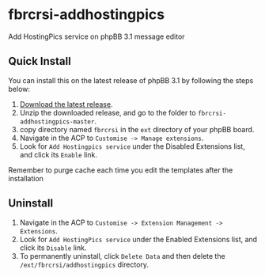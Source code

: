 # fbrcrsi-addhostingpics
Add HostingPics service on phpBB 3.1 message editor 

## Quick Install
You can install this on the latest release of phpBB 3.1 by following the steps below:

1. [Download the latest release](https://github.com/fbrcrsi/fbrcrsi-addhostingpics).
2. Unzip the downloaded release, and go to the folder to `fbrcrsi-addhostingpics-master`.
3. copy directory named `fbrcrsi` in the `ext` directory of your phpBB board.
4. Navigate in the ACP to `Customise -> Manage extensions`.
5. Look for `Add Hostingpics service` under the Disabled Extensions list, and click its `Enable` link.


Remember to purge cache each time you edit the templates after the installation

## Uninstall

1. Navigate in the ACP to `Customise -> Extension Management -> Extensions`.
2. Look for `Add HostingPics service` under the Enabled Extensions list, and click its `Disable` link.
3. To permanently uninstall, click `Delete Data` and then delete the `/ext/fbrcrsi/addhostingpics` directory.
